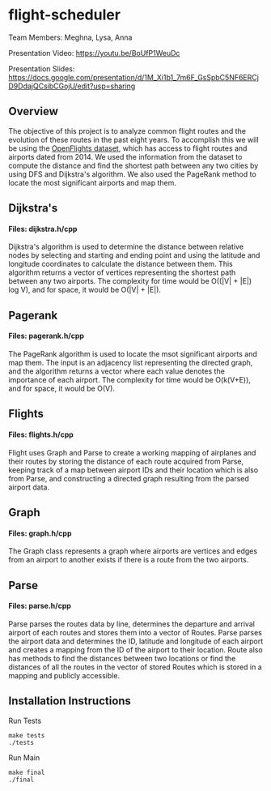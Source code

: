 # flight-scheduler
Team Members: Meghna, Lysa, Anna

Presentation Video: https://youtu.be/BoUfP1WeuDc

Presentation Slides: https://docs.google.com/presentation/d/1M_Xi1b1_7m6F_GsSpbC5NF6ERCjD9DdajQCsibCGojU/edit?usp=sharing

## Overview
The objective of this project is to analyze common flight routes and the evolution of these routes in the past eight years. To accomplish this we will be using the [OpenFlights dataset](https://openflights.org/data.html), which has access to flight routes and airports dated from 2014. We used the information from the dataset to compute the distance and find the shortest path between any two cities by using DFS and Dijkstra's algorithm. We also used the PageRank method to locate the most significant airports and map them.

## Dijkstra's
#### Files: dijkstra.h/cpp
Dijkstra's algorithm is used to determine the distance between relative nodes by selecting and starting and ending point and using the latitude and longitude coordinates to calculate the distance between them. This algorithm returns a vector of vertices representing the shortest path between any two airports. The complexity for time would be O((|V| + |E|) log V), and for space, it would be O(|V| + |E|).

## Pagerank
#### Files: pagerank.h/cpp
The PageRank algorithm is used to locate the msot significant airports and map them. The input is an adjacency list representing the directed graph, and the algorithm returns a vector where each value denotes the importance of each airport. The complexity for time would be O(k(V+E)), and for space, it would be O(V).

## Flights
#### Files: flights.h/cpp
Flight uses Graph and Parse to create a working mapping of airplanes and their routes by storing the distance of each route acquired from Parse, keeping track of a map between airport IDs and their location which is also from Parse, and constructing a directed graph resulting from the parsed airport data.

## Graph
#### Files: graph.h/cpp
The Graph class represents a graph where airports are vertices and edges from an airport to another exists if there is a route from the two airports.

## Parse
#### Files: parse.h/cpp
Parse parses the routes data by line, determines the departure and arrival airport of each routes and stores them into a vector of Routes. Parse parses the airport data and determines the ID, latitude and longitude of each airport and creates a mapping from the ID of the airport to their location. Route also has methods to find the distances between two locations or find the distances of all the routes in the vector of stored Routes which is stored in a mapping and publicly accessible.

## Installation Instructions
Run Tests
```
make tests
./tests
```

Run Main
```
make final
./final
```

